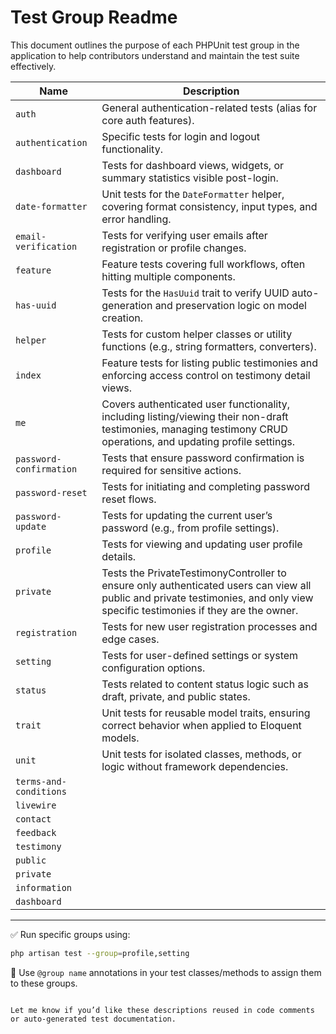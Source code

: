 # Test Group Readme

This document outlines the purpose of each PHPUnit test group in the application to help contributors understand and maintain the test suite effectively.

| Name                    | Description                                                                                                                                                                    |
| ----------------------- | ------------------------------------------------------------------------------------------------------------------------------------------------------------------------------ |
| `auth`                  | General authentication-related tests (alias for core auth features).                                                                                                           |
| `authentication`        | Specific tests for login and logout functionality.                                                                                                                             |
| `dashboard`             | Tests for dashboard views, widgets, or summary statistics visible post-login.                                                                                                  |
| `date-formatter`        | Unit tests for the `DateFormatter` helper, covering format consistency, input types, and error handling.                                                                       |
| `email-verification`    | Tests for verifying user emails after registration or profile changes.                                                                                                         |
| `feature`               | Feature tests covering full workflows, often hitting multiple components.                                                                                                      |
| `has-uuid`              | Tests for the `HasUuid` trait to verify UUID auto-generation and preservation logic on model creation.                                                                         |
| `helper`                | Tests for custom helper classes or utility functions (e.g., string formatters, converters).                                                                                    |
| `index`                 | Feature tests for listing public testimonies and enforcing access control on testimony detail views.                                                                           |
| `me`                    | Covers authenticated user functionality, including listing/viewing their non-draft testimonies, managing testimony CRUD operations, and updating profile settings.             |
| `password-confirmation` | Tests that ensure password confirmation is required for sensitive actions.                                                                                                     |
| `password-reset`        | Tests for initiating and completing password reset flows.                                                                                                                      |
| `password-update`       | Tests for updating the current user’s password (e.g., from profile settings).                                                                                                  |
| `profile`               | Tests for viewing and updating user profile details.                                                                                                                           |
| `private`               | Tests the PrivateTestimonyController to ensure only authenticated users can view all public and private testimonies, and only view specific testimonies if they are the owner. |
| `registration`          | Tests for new user registration processes and edge cases.                                                                                                                      |
| `setting`               | Tests for user-defined settings or system configuration options.                                                                                                               |
| `status`                | Tests related to content status logic such as draft, private, and public states.                                                                                               |
| `trait`                 | Unit tests for reusable model traits, ensuring correct behavior when applied to Eloquent models.                                                                               |
| `unit`                  | Unit tests for isolated classes, methods, or logic without framework dependencies.                                                                                             |
| `terms-and-conditions`  |                                                                                                                                                                                |
| `livewire`              |                                                                                                                                                                                |
| `contact`               |                                                                                                                                                                                |
| `feedback`              |                                                                                                                                                                                |
| `testimony`             |                                                                                                                                                                                |
| `public`                |                                                                                                                                                                                |
| `private`               |                                                                                                                                                                                |
| `information`           |                                                                                                                                                                                |
| `dashboard`             |                                                                                                                                                                                |

---

✅ Run specific groups using:

```bash
php artisan test --group=profile,setting
```

🧪 Use `@group name` annotations in your test classes/methods to assign them to these groups.

```

Let me know if you’d like these descriptions reused in code comments or auto-generated test documentation.
```
